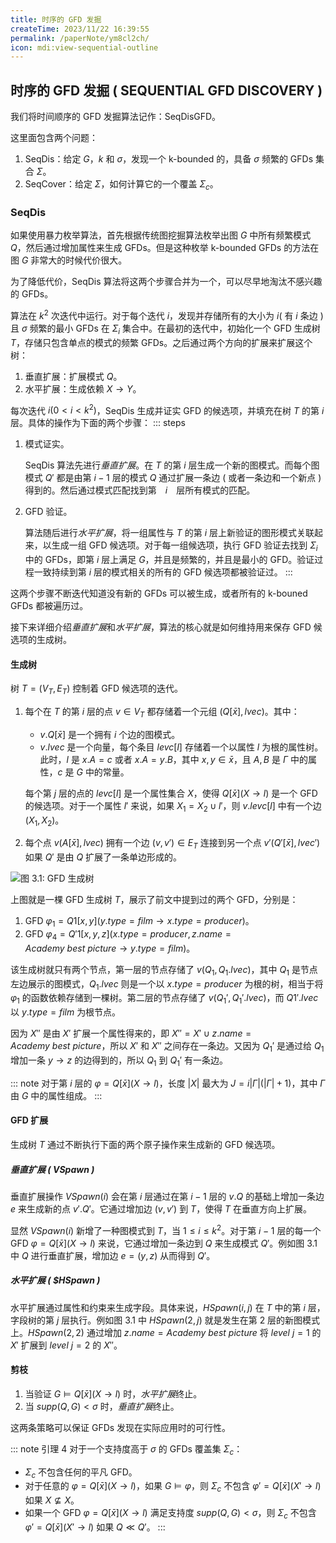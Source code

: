 ```yaml
---
title: 时序的 GFD 发掘
createTime: 2023/11/22 16:39:55
permalink: /paperNote/ym8cl2ch/
icon: mdi:view-sequential-outline
---
```

## 时序的 GFD 发掘 ( SEQUENTIAL GFD DISCOVERY )
我们将时间顺序的 GFD 发掘算法记作：SeqDisGFD。

这里面包含两个问题：
1.  SeqDis：给定 $G$，$k$ 和 $\sigma$，发现一个 k-bounded 的，具备 $\sigma$ 频繁的 GFDs 集合 $\Sigma$。
2.  SeqCover：给定 $\Sigma$，如何计算它的一个覆盖 $\Sigma_c$。

### SeqDis
如果使用暴力枚举算法，首先根据传统图挖掘算法枚举出图 $G$ 中所有频繁模式 $Q$，然后通过增加属性来生成 GFDs。但是这种枚举 k-bounded GFDs 的方法在图 $G$ 非常大的时候代价很大。

为了降低代价，SeqDis 算法将这两个步骤合并为一个，可以尽早地淘汰不感兴趣的 GFDs。

算法在 $k^2$ 次迭代中运行。对于每个迭代 $i$，发现并存储所有的大小为 $i$( 有 $i$ 条边 ) 且 $\sigma$ 频繁的最小 GFDs 在 $\Sigma_i$ 集合中。在最初的迭代中，初始化一个 GFD 生成树 $T$，存储只包含单点的模式的频繁 GFDs。之后通过两个方向的扩展来扩展这个树：
1.  垂直扩展：扩展模式 $Q$。
2.  水平扩展：生成依赖 $X \rightarrow Y$。

每次迭代 $i ( 0<i<k^2 )$，SeqDis 生成并证实 GFD 的候选项，并填充在树 $T$ 的第 $i$ 层。具体的操作为下面的两个步骤：
::: steps
1.  模式证实。

    SeqDis 算法先进行*垂直扩展*。在 $T$ 的第 $i$ 层生成一个新的图模式。而每个图模式 $Q'$ 都是由第 $i-1$ 层的模式 $Q$ 通过扩展一条边 ( 或者一条边和一个新点 ) 得到的。然后通过模式匹配找到第　$i$　层所有模式的匹配。
2.  GFD 验证。

    算法随后进行*水平扩展*，将一组属性与 $T$ 的第 $i$ 层上新验证的图形模式关联起来，以生成一组 GFD 候选项。对于每一组候选项，执行 GFD 验证去找到 $\Sigma_i$ 中的 GFDs，即第 $i$ 层上满足 $G$，并且是频繁的，并且是最小的 GFD。验证过程一致持续到第 $i$ 层的模式相关的所有的 GFD 候选项都被验证过。
:::

这两个步骤不断迭代知道没有新的 GFDs 可以被生成，或者所有的 k-bouned GFDs 都被遍历过。

接下来详细介绍*垂直扩展*和*水平扩展*，算法的核心就是如何维持用来保存 GFD 候选项的生成树。

#### 生成树
树 $T= ( V_T, E_T )$ 控制着 GFD 候选项的迭代。
1.  每个在 $T$ 的第 $i$ 层的点 $v \in V_T$ 都存储着一个元组 $( Q[\bar{x}], lvec )$。其中：
    -   $v.Q[\bar{x}]$ 是一个拥有 $i$ 个边的图模式。
    -   $v.lvec$ 是一个向量，每个条目 $levc [l]$ 存储着一个以属性 $l$ 为根的属性树。此时，$l$ 是 $x.A=c$ 或者 $x.A=y.B$，其中 $x,y \in \bar{x}$，且 $A,B$ 是 $\Gamma$ 中的属性，$c$ 是 $G$ 中的常量。

    每个第 $j$ 层的点的 $levc [l]$ 是一个属性集合 $X$，使得 $Q[\bar{x}] ( X \rightarrow l )$ 是一个 GFD 的候选项。对于一个属性 $l'$ 来说，如果 $X_1 =X_2 \cup {l'}$，则 $v.levc [l]$ 中有一个边 $( X_1, X_2 )$。

2.  每个点 $v ( A[\bar{x}], lvec )$ 拥有一个边 $( v, v' ) \in E_T$ 连接到另一个点 $v' ( Q'[\bar{x}], lvec' )$ 如果 $Q'$ 是由 $Q$ 扩展了一条单边形成的。

![图 3.1: GFD 生成树](/illustration/dgfd-generating-tree.png)

上图就是一棵 GFD 生成树 $T$，展示了前文中提到过的两个 GFD，分别是：
1.  GFD $\varphi_1= Q1 [x,y] ( y.type = film \rightarrow x.type =producer )$。
2.  GFD $\varphi_4= Q'1 [x,y,z] ( {x.type = producer,z.name =Academy \ best \ picture} \rightarrow y.type = film )$。

该生成树就只有两个节点，第一层的节点存储了 $v ( Q_1,Q_1.lvec )$，其中 $Q_1$ 是节点左边展示的图模式，$Q_1.lvec$ 则是一个以 $x.type=producer$ 为根的树，相当于将 $\varphi_1$ 的函数依赖存储到一棵树。第二层的节点存储了 $v ( Q_1',Q_1'.lvec )$，而 $Q1'.lvec$ 以 $y.type=film$ 为根节点。

因为 $X''$ 是由 $X'$ 扩展一个属性得来的，即 $X''=X'\cup {z.name=Academy\ best\ picture}$，所以 $X'$ 和 $X''$ 之间存在一条边。又因为 $Q_1'$ 是通过给 $Q_1$ 增加一条 $y\rightarrow z$ 的边得到的，所以 $Q_1$ 到 $Q_1'$ 有一条边。

::: note
对于第 $i$ 层的 $\varphi=Q[\bar{x}] ( X \rightarrow l )$，长度 $\left|X\right|$ 最大为 $J=i \left|\Gamma\right| ( \left|\Gamma\right| + 1 )$，其中 $\Gamma$ 由 $G$ 中的属性组成。
:::

#### GFD 扩展
生成树 $T$ 通过不断执行下面的两个原子操作来生成新的 GFD 候选项。

##### 垂直扩展 ( $VSpawn$ )
垂直扩展操作 $VSpawn ( i )$ 会在第 $i$ 层通过在第 $i-1$ 层的 $v.Q$ 的基础上增加一条边 $e$ 来生成新的点 $v'.Q'$。它通过增加边 $( v, v' )$ 到 $T$，使得 $T$ 在垂直方向上扩展。

显然 $VSpawn ( i )$ 新增了一种图模式到 $T$，当 $1 \le i \le k^2$。对于第 $i-1$ 层的每一个 GFD $\varphi =Q[\bar{x}] ( X \rightarrow l )$ 来说，它通过增加一条边到 $Q$ 来生成模式 $Q'$。例如图 3.1 中 $Q$ 进行垂直扩展，增加边 $e= ( y,z )$ 从而得到 $Q'$。

##### 水平扩展 ( $HSpawn )
水平扩展通过属性和约束来生成字段。具体来说，$HSpawn ( i,j )$ 在 $T$ 中的第 $i$ 层，字段树的第 $j$ 层执行。例如图 3.1 中 $HSpawn ( 2,j )$ 就是发生在第 2 层的新图模式上。$HSpawn ( 2,2 )$ 通过增加 $z.name=Academy\ best\ picture$ 将 $level \ j=1$ 的 $X'$ 扩展到 $level \ j=2$ 的 $X''$。

#### 剪枝
1.  当验证 $G\models Q[\bar{x}] ( X \rightarrow l )$ 时，*水平扩展*终止。
2.  当 $supp ( Q,G ) < \sigma$ 时，*垂直扩展*终止。

这两条策略可以保证 GFDs 发现在实际应用时的可行性。

::: note 引理 4
对于一个支持度高于 $\sigma$ 的 GFDs 覆盖集 $\Sigma_c$：
-   $\Sigma_c$ 不包含任何的平凡 GFD。
-   对于任意的 $\varphi =Q[\bar{x}] ( X \rightarrow l )$，如果 $G\models \varphi$，则 $\Sigma_c$ 不包含 $\varphi'=Q[\bar{x}] ( X'\rightarrow l )$ 如果 $X\not \subseteq X$。
-   如果一个 GFD $\varphi =Q[\bar{x}] ( X \rightarrow l )$ 满足支持度 $supp ( Q,G ) <\sigma$，则 $\Sigma_c$ 不包含 $\varphi'=Q[\bar{x}] ( X'\rightarrow l )$ 如果 $Q\ll Q'$。
:::
